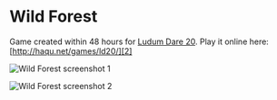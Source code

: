 # Wild Forest

Game created within 48 hours for [Ludum Dare 20][1]. Play it online here: [http://haqu.net/games/ld20/][2]

[1]: http://www.ludumdare.com/compo/ludum-dare-20/?action=rate&uid=2127
[2]: http://haqu.net/games/ld20/

![Wild Forest screenshot 1](http://www.ludumdare.com/compo/wp-content/compo2/45257/2127-shot1.png)

![Wild Forest screenshot 2](http://www.ludumdare.com/compo/wp-content/compo2/45257/2127-shot2.png)
